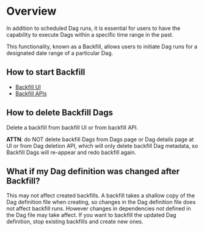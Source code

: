 # Overview

In addition to scheduled Dag runs, it is essential for users to have the
capability to execute Dags within a specific time range in the past.

This functionality, known as a Backfill, allows users to initiate Dag
runs for a designated date range of a particular Dag.

## How to start Backfill

-  [Backfill UI](/docs/backfill-ui.md)
-  [Backfill APIs](/docs/backfill-api.md)

## How to delete Backfill Dags

Delete a backfill from backfill UI or from backfill API.

**ATTN**: do NOT delete backfill Dags from Dags page or Dag details page at UI or from Dag deletion API, which will only delete backfill Dag metadata, so Backfill Dags will re-appear and redo backfill again.

## What if my Dag definition was changed after Backfill?

This may not affect created backfills. A backfill takes a shallow copy of the Dag definition file when creating, so changes in the Dag definition file does not affect backfill runs. However changes in dependencies not defined in the Dag file may take affect. If you want to backfill the updated Dag definition, stop existing backfills and create new ones.
